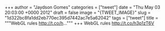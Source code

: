 
+++
author = "Jaydson Gomes"
categories = ["tweet"]
date = "Thu May 03 20:03:00 +0000 2012"
draft = false
image = "{TWEET_IMAGE}"
slug = "1d322bc8fa1dd2eb770ec395d7442ac7e5a62042"
tags = ["tweet"]
title = """WebGL rules http://t.co/h..."""
+++
WebGL rules http://t.co/h3p1zT6V
